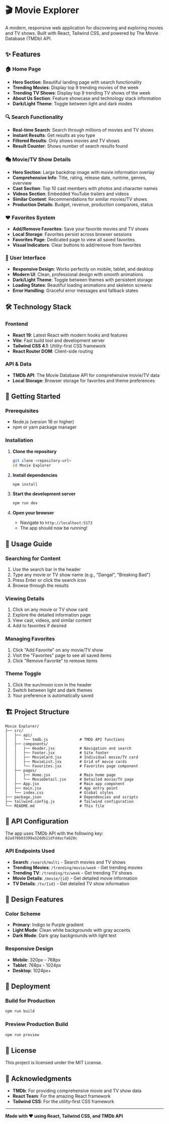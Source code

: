 # 🎬 Movie Explorer

A modern, responsive web application for discovering and exploring movies and TV shows. Built with React, Tailwind CSS, and powered by The Movie Database (TMDb) API.

## ✨ Features

### 🏠 **Home Page**
- **Hero Section**: Beautiful landing page with search functionality
- **Trending Movies**: Display top 9 trending movies of the week
- **Trending TV Shows**: Display top 9 trending TV shows of the week
- **About Us Section**: Feature showcase and technology stack information
- **Dark/Light Theme**: Toggle between light and dark modes

### 🔍 **Search Functionality**
- **Real-time Search**: Search through millions of movies and TV shows
- **Instant Results**: Get results as you type
- **Filtered Results**: Only shows movies and TV shows
- **Result Counter**: Shows number of search results found

### 🎭 **Movie/TV Show Details**
- **Hero Section**: Large backdrop image with movie information overlay
- **Comprehensive Info**: Title, rating, release date, runtime, genres, overview
- **Cast Section**: Top 10 cast members with photos and character names
- **Videos Section**: Embedded YouTube trailers and videos
- **Similar Content**: Recommendations for similar movies/TV shows
- **Production Details**: Budget, revenue, production companies, status

### ❤️ **Favorites System**
- **Add/Remove Favorites**: Save your favorite movies and TV shows
- **Local Storage**: Favorites persist across browser sessions
- **Favorites Page**: Dedicated page to view all saved favorites
- **Visual Indicators**: Clear buttons to add/remove from favorites

### 🎨 **User Interface**
- **Responsive Design**: Works perfectly on mobile, tablet, and desktop
- **Modern UI**: Clean, professional design with smooth animations
- **Dark/Light Theme**: Toggle between themes with persistent storage
- **Loading States**: Beautiful loading animations and skeleton screens
- **Error Handling**: Graceful error messages and fallback states

## 🛠️ Technology Stack

### **Frontend**
- **React 19**: Latest React with modern hooks and features
- **Vite**: Fast build tool and development server
- **Tailwind CSS 4.1**: Utility-first CSS framework
- **React Router DOM**: Client-side routing

### **API & Data**
- **TMDb API**: The Movie Database API for comprehensive movie/TV data
- **Local Storage**: Browser storage for favorites and theme preferences

## 🚀 Getting Started

### Prerequisites
- Node.js (version 16 or higher)
- npm or yarn package manager

### Installation

1. **Clone the repository**
   ```bash
   git clone <repository-url>
   cd Movie Explorer
   ```

2. **Install dependencies**
   ```bash
   npm install
   ```

3. **Start the development server**
   ```bash
   npm run dev
   ```

4. **Open your browser**
   - Navigate to `http://localhost:5173`
   - The app should now be running!

## 📱 Usage Guide

### **Searching for Content**
1. Use the search bar in the header
2. Type any movie or TV show name (e.g., "Dangal", "Breaking Bad")
3. Press Enter or click the search icon
4. Browse through the results

### **Viewing Details**
1. Click on any movie or TV show card
2. Explore the detailed information page
3. View cast, videos, and similar content
4. Add to favorites if desired

### **Managing Favorites**
1. Click "Add Favorite" on any movie/TV show
2. Visit the "Favorites" page to see all saved items
3. Click "Remove Favorite" to remove items

### **Theme Toggle**
1. Click the sun/moon icon in the header
2. Switch between light and dark themes
3. Your preference is automatically saved

## 🏗️ Project Structure

```
Movie Explorer/
├── src/
│   ├── api/
│   │   └── tmdb.js              # TMDb API functions
│   ├── components/
│   │   ├── Header.jsx           # Navigation and search
│   │   ├── Footer.jsx           # Site footer
│   │   ├── MovieCard.jsx        # Individual movie/TV card
│   │   ├── MovieList.jsx        # Grid of movie cards
│   │   └── Favorites.jsx        # Favorites page component
│   ├── pages/
│   │   ├── Home.jsx             # Main home page
│   │   └── MovieDetail.jsx      # Detailed movie/TV page
│   ├── App.jsx                  # Main app component
│   ├── main.jsx                 # App entry point
│   └── index.css                # Global styles
├── package.json                 # Dependencies and scripts
├── tailwind.config.js           # Tailwind configuration
└── README.md                    # This file
```

## 🔧 API Configuration

The app uses TMDb API with the following key: `82a978b03399a32ddb11dfddacfa028c`

### **API Endpoints Used**
- **Search**: `/search/multi` - Search movies and TV shows
- **Trending Movies**: `/trending/movie/week` - Get trending movies
- **Trending TV**: `/trending/tv/week` - Get trending TV shows
- **Movie Details**: `/movie/{id}` - Get detailed movie information
- **TV Details**: `/tv/{id}` - Get detailed TV show information

## 🎨 Design Features

### **Color Scheme**
- **Primary**: Indigo to Purple gradient
- **Light Mode**: Clean white backgrounds with gray accents
- **Dark Mode**: Dark gray backgrounds with light text

### **Responsive Design**
- **Mobile**: 320px - 768px
- **Tablet**: 768px - 1024px
- **Desktop**: 1024px+

## 🚀 Deployment

### **Build for Production**
```bash
npm run build
```

### **Preview Production Build**
```bash
npm run preview
```

## 📄 License

This project is licensed under the MIT License.

## 🙏 Acknowledgments

- **TMDb**: For providing comprehensive movie and TV show data
- **React Team**: For the amazing React framework
- **Tailwind CSS**: For the utility-first CSS framework

---

**Made with ❤️ using React, Tailwind CSS, and TMDb API**
